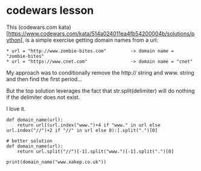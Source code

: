 # codewars lesson
This (codewars.com kata)[https://www.codewars.com/kata/514a024011ea4fb54200004b/solutions/python], is a simple exercise getting domain names from a url:
```* url = "http://github.com/carbonfive/raygun" -> domain name = "github"
* url = "http://www.zombie-bites.com"         -> domain name = "zombie-bites"
* url = "https://www.cnet.com"                -> domain name = "cnet"
```

My approach was to conditionally remove the http:// string and www. string and then find the first period...

But the top solution leverages the fact that str.split(delimiter) will do nothing if the delimiter does not exist.

I love it.

```# my solution
def domain_name(url):
    return url[(url.index("www.")+4 if "www." in url else url.index("//")+2 if "//" in url else 0):].split(".")[0]

# better solution
def domain_name(url):
    return url.split("//")[-1].split("www.")[-1].split(".")[0]
     
print(domain_name("www.xakep.co.uk"))
```
